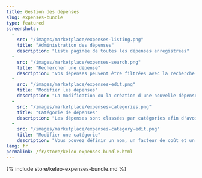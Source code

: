 ```yaml
---
title: Gestion des dépenses
slug: expenses-bundle
type: featured
screenshots:
  - 
    src: "/images/marketplace/expenses-listing.png"
    title: "Administration des dépenses"
    description: "Liste paginée de toutes les dépenses enregistrées"
  - 
    src: "/images/marketplace/expenses-search.png"
    title: "Rechercher une dépense"
    description: "Vos dépenses peuvent être filtrées avec la recherche trouvée dans plusieurs écrans Kimai."
  - 
    src: "/images/marketplace/expenses-edit.png"
    title: "Modifier les dépenses"
    description: "La modification ou la création d'une nouvelle dépense vous permet de saisir les champs suivants"
  - 
    src: "/images/marketplace/expenses-categories.png"
    title: "Catégorie de dépenses"
    description: "Les dépenses sont classées par catégories afin d'avoir une meilleure vue d'ensemble et des options de filtrage."
  - 
    src: "/images/marketplace/expenses-category-edit.png"
    title: "Modifier une catégorie"
    description: "Vous pouvez définir un nom, un facteur de coût et un bref texte d'aide pour chaque catégorie."
lang: fr
permalink: /fr/store/keleo-expenses-bundle.html
---
```


{% include store/keleo-expenses-bundle.md %}
